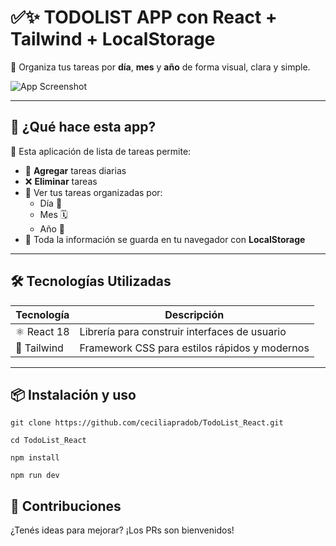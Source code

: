 # ✅✨ **TODOLIST APP con React + Tailwind + LocalStorage**  
🎯 Organiza tus tareas por **día**, **mes** y **año** de forma visual, clara y simple.

![App Screenshot](https://res.cloudinary.com/dqd5x0s7w/image/upload/v1692322551/github/726shots_so-min_huz50x.jpg)

---

## 🧠 ¿Qué hace esta app?

📌 Esta aplicación de lista de tareas permite:

- 📝 **Agregar** tareas diarias
- ❌ **Eliminar** tareas
- 📅 Ver tus tareas organizadas por:
  - Día 📆
  - Mes 🗓️
  - Año 🧾
- 💾 Toda la información se guarda en tu navegador con **LocalStorage**

---

## 🛠️ Tecnologías Utilizadas

| Tecnología   | Descripción                                     |
|--------------|-------------------------------------------------|
| ⚛️ React 18   | Librería para construir interfaces de usuario   |
| 💨 Tailwind   | Framework CSS para estilos rápidos y modernos  |


---

## 📦 Instalación y uso

```
git clone https://github.com/ceciliapradob/TodoList_React.git
```
```
cd TodoList_React
```
```
npm install
```
```
npm run dev
```

## 🤝 Contribuciones
¿Tenés ideas para mejorar? ¡Los PRs son bienvenidos!